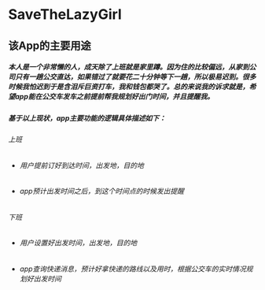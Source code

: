 # SaveTheLazyGirl
## 该App的主要用途
##### 本人是一个非常懒的人，成天除了上班就是家里蹲。因为住的比较偏远，从家到公司只有一趟公交直达，如果错过了就要花二十分钟等下一趟，所以极易迟到。很多时候我怕迟到于是含泪斥巨资打车，我和钱包都哭了。总的来说我的诉求就是，希望app能在公交车发车之前提前帮我规划好出门时间，并且提醒我。
##### 基于以上现状，app主要功能的逻辑具体描述如下：
###### 上班
* ###### 用户提前订好到达时间，出发地，目的地
* ###### app预计出发时间之后，到这个时间点的时候发出提醒
###### 下班
* ###### 用户设置好出发时间，出发地，目的地
* ###### app查询快递消息，预计好拿快递的路线以及用时，根据公交车的实时情况规划好出发时间

